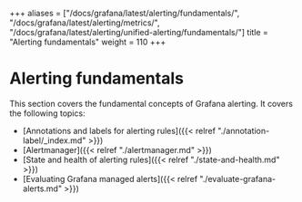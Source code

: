 +++
aliases = ["/docs/grafana/latest/alerting/fundamentals/", "/docs/grafana/latest/alerting/metrics/", "/docs/grafana/latest/alerting/unified-alerting/fundamentals/"]
title = "Alerting fundamentals"
weight = 110
+++

# Alerting fundamentals

This section covers the fundamental concepts of Grafana alerting. It covers the following topics:

- [Annotations and labels for alerting rules]({{< relref "./annotation-label/_index.md" >}})
- [Alertmanager]({{< relref "./alertmanager.md" >}})
- [State and health of alerting rules]({{< relref "./state-and-health.md" >}})
- [Evaluating Grafana managed alerts]({{< relref "./evaluate-grafana-alerts.md" >}})
